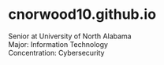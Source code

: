 # cnorwood10.github.io

Senior at University of North Alabama <br>
Major: Information Technology <br>
Concentration: Cybersecurity

